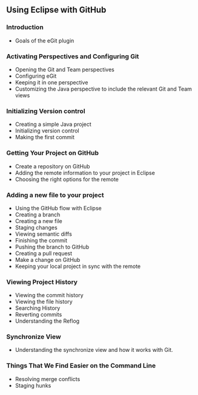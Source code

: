 ## Using Eclipse with GitHub

### Introduction

- Goals of the eGit plugin

### Activating Perspectives and Configuring Git

- Opening the Git and Team perspectives
- Configuring eGit
- Keeping it in one perspective
 - Customizing the Java perspective to include the relevant Git and Team views

### Initializing Version control

- Creating a simple Java project
- Initializing version control
- Making the first commit

### Getting Your Project on GitHub

- Create a repository on GitHub
- Adding the remote information to your project in Eclipse
- Choosing the right options for the remote

### Adding a new file to your project

- Using the GitHub flow with Eclipse
- Creating a branch
- Creating a new file
- Staging changes
 - Viewing semantic diffs
- Finishing the commit
- Pushing the branch to GitHub
- Creating a pull request
- Make a change on GitHub
- Keeping your local project in sync with the remote

### Viewing Project History

- Viewing the commit history
- Viewing the file history
- Searching History
- Reverting commits
- Understanding the Reflog

### Synchronize View

- Understanding the synchronize view and how it works with Git.

### Things That We Find Easier on the Command Line

- Resolving merge conflicts
- Staging hunks
